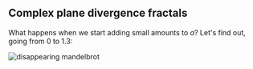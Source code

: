 ## Complex plane divergence fractals

What happens when we start adding small amounts to $a$? Let's find out, going from 0 to 1.3:

![disappearing mandelbrot]({{https://blbadger.github.io}}fractals/mandelbrot_disappeared.gif)
